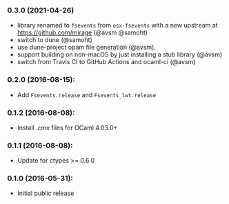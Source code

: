 ### 0.3.0 (2021-04-26)

* library renamed to `fsevents` from `osx-fsevents`
  with a new upstream at https://github.com/mirage (@avsm @samoht)
* switch to dune (@samoht)
* use dune-project opam file generation (@avsm).
* support building on non-macOS by just installing a
  stub library (@avsm)
* switch from Travis CI to GitHub Actions and ocaml-ci (@avsm)

### 0.2.0 (2016-08-15):

* Add `Fsevents.release` and `Fsevents_lwt.release`

### 0.1.2 (2016-08-08):

* Install .cmx files for OCaml 4.03.0+

### 0.1.1 (2016-08-08):

* Update for ctypes >= 0.6.0

### 0.1.0 (2016-05-31):

* Initial public release
